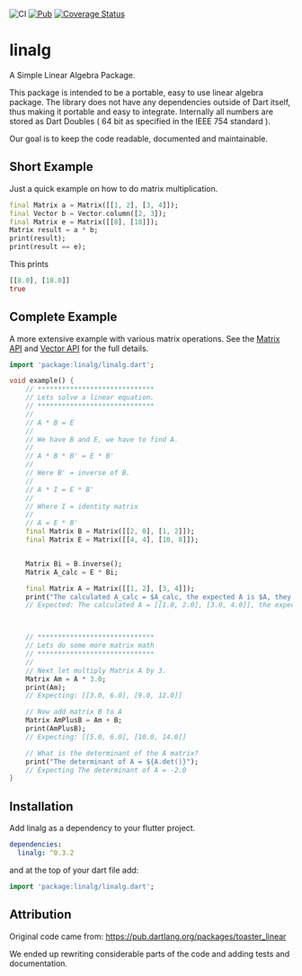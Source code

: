 ![CI](https://travis-ci.com/altera2015/linalg.svg?branch=master) [![Pub](https://img.shields.io/pub/v/linalg.svg)](https://pub.dartlang.org/packages/linalg) [![Coverage Status](https://coveralls.io/repos/github/altera2015/linalg/badge.svg?branch=master)](https://coveralls.io/github/altera2015/linalg?branch=master)

# linalg

A Simple Linear Algebra Package. 

This package is intended to be a portable, easy to use linear algebra package. The library does not have any dependencies outside of Dart itself, thus making it portable and easy to integrate.
Internally all numbers are stored as Dart Doubles ( 64 bit as specified in the IEEE 754 standard ).

Our goal is to keep the code readable, documented and maintainable.

## Short Example

Just a quick example on how to do matrix multiplication.

```dart
final Matrix a = Matrix([[1, 2], [3, 4]]);
final Vector b = Vector.column([2, 3]);
final Matrix e = Matrix([[8], [18]]);
Matrix result = a * b;
print(result);
print(result == e);
```
This prints
```dart
[[8.0], [18.0]]
true
```

## Complete Example

A more extensive example with various matrix operations. See the [Matrix API](https://pub.dartlang.org/documentation/linalg/latest/linalg.matrix/Matrix-class.html) and [Vector API](https://pub.dartlang.org/documentation/linalg/latest/linalg.vector/Vector-class.html) for the full details.

```dart
import 'package:linalg/linalg.dart';

void example() {
	// *****************************
	// Lets solve a linear equation.
	// *****************************
	//
	// A * B = E
	//
	// We have B and E, we have to find A.
	//
	// A * B * B' = E * B'
	//
	// Were B' = inverse of B.
	//
	// A * I = E * B'
	//
	// Where I = identity matrix
	//
	// A = E * B'
	final Matrix B = Matrix([[2, 0], [1, 2]]);
	final Matrix E = Matrix([[4, 4], [10, 8]]);


	Matrix Bi = B.inverse();
	Matrix A_calc = E * Bi;

	final Matrix A = Matrix([[1, 2], [3, 4]]);
	print("The calculated A_calc = $A_calc, the expected A is $A, they are ${A_calc==A?'':'not'} the same.");
	// Expected: The calculated A = [[1.0, 2.0], [3.0, 4.0]], the expected A is [[1.0, 2.0], [3.0, 4.0]], they are  the same.



	// *****************************
	// Lets do some more matrix math
	// *****************************
	//
	// Next let multiply Matrix A by 3.
	Matrix Am = A * 3.0;
	print(Am);
	// Expecting: [[3.0, 6.0], [9.0, 12.0]]

	// Now add matrix B to A
	Matrix AmPlusB = Am + B;
	print(AmPlusB);
	// Expecting: [[5.0, 6.0], [10.0, 14.0]]

	// What is the determinant of the A matrix?
	print("The determinant of A = ${A.det()}");
	// Expecting The determinant of A = -2.0
}
```

## Installation

Add linalg as a dependency to your flutter project.

```yaml
dependencies:
  linalg: ^0.3.2
```

and at the top of your dart file add:

```dart
import 'package:linalg/linalg.dart';
```

## Attribution

Original code came from:
https://pub.dartlang.org/packages/toaster_linear

We ended up rewriting considerable parts of the code and 
adding tests and documentation.
